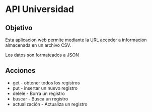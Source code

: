 # API Universidad

## Objetivo

Esta aplicacion web permite mediante la URL acceder
a informacion almacenada en un archivo CSV.

Los datos son formateados a JSON

## Acciones

* get - obtener todos los registros
* put - insertar un nuevo registro
* delele - Borra un registro
* buscar - Busca un registro
* actualización - Actualiza un registro